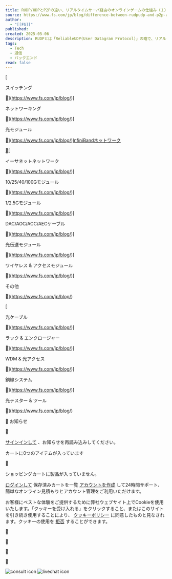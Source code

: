 ```yaml
---
title: RUDP/UDPとP2Pの違い、リアルタイムサーバ経由のオンラインゲームの仕組み（１）
source: https://www.fs.com/jp/blog/difference-between-rudpudp-and-p2p-and-how-online-games-work-via-realtime-servers-1-13413.html
author:
  - "[[FS]]"
published: 
created: 2025-05-06
description: RUDPとは「ReliableUDP(User Datagram Protocol)」の略で、リアルタイム通信に用いられる通信プロトコルの１つです。UDPのような高速通信を重視する特徴を持ちながら、メッセージ再送による高品質・信頼性の確保を実現できます。従来の電信機から現在のオンライン通話に至るまで、実用された技術の革新・普及は目を瞠るほど飛躍的でした。その裏にはUDP、TCP、RUDP、P2Pなどといった通信プロトコルの活用があります。
tags:
  - Tech
  - 通信
  - バックエンド
read: false
---
```

[

スイッチング

](https://www.fs.com/jp/blog/)[

ネットワーキング

](https://www.fs.com/jp/blog/)[

光モジュール

](https://www.fs.com/jp/blog/)[InfiniBandネットワーク](https://www.fs.com/jp/blog/)

[](https://www.fs.com/jp/blog/)[

イーサネットネットワーク

](https://www.fs.com/jp/blog/)[

10/25/40/100Gモジュール

](https://www.fs.com/jp/blog/)[

1/2.5Gモジュール

](https://www.fs.com/jp/blog/)[

DAC/AOC/ACC/AECケーブル

](https://www.fs.com/jp/blog/)[

光伝送モジュール

](https://www.fs.com/jp/blog/)[

ワイヤレス & アクセスモジュール

](https://www.fs.com/jp/blog/)[

その他

](https://www.fs.com/jp/blog/)

[

光ケーブル

](https://www.fs.com/jp/blog/)[

ラック & エンクロージャー

](https://www.fs.com/jp/blog/)[

WDM & 光アクセス

](https://www.fs.com/jp/blog/)[

銅線システム

](https://www.fs.com/jp/blog/)[

光テスター & ツール

](https://www.fs.com/jp/blog/)

 お知らせ



[サインインして](https://www.fs.com/login.html?redirect=/jp/blog/difference-between-rudpudp-and-p2p-and-how-online-games-work-via-realtime-servers-1-13413.html) 、お知らせを再読み込みしてください。

カートに0つのアイテムが入っています



ショッピングカートに製品が入っていません。

[ログインして](https://www.fs.com/jp/login.html?redirect=/jp/blog/difference-between-rudpudp-and-p2p-and-how-online-games-work-via-realtime-servers-1-13413.html) 保存済みカートを一覧 [アカウントを作成](https://www.fs.com/jp/regist.html?redirect=/jp/blog/difference-between-rudpudp-and-p2p-and-how-online-games-work-via-realtime-servers-1-13413.html) して24時間サポート、簡単なオンライン見積もりとアカウント管理をご利用いただけます。

お客様にベストな体験をご提供するために弊社ウェブサイト上でCookieを使用いたします。「クッキーを受け入れる」をクリックすること、またはこのサイトを引き続き使用することにより、 [クッキーポリシー](https://www.fs.com/jp/policies/privacy_policy.html) に同意したものと見なされます。クッキーの使用を [拒否](https://www.fs.com/jp/blog/) することができます。









![consult icon](https://resource.fs.com/mall/generalImg/202412191100515nbxlz.svg) ![livechat icon](https://resource.fs.com/mall/generalImg/202411281533469ks844.svg)
